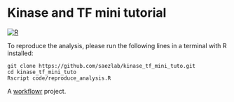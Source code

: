 # Kinase and TF mini tutorial

[![R](https://github.com/saezlab/kinase_tf_mini_tuto/actions/workflows/r.yml/badge.svg)](https://github.com/saezlab/kinase_tf_mini_tuto/actions/workflows/r.yml)

To reproduce the analysis, please run the following lines in a terminal with R installed:

```
git clone https://github.com/saezlab/kinase_tf_mini_tuto.git
cd kinase_tf_mini_tuto
Rscript code/reproduce_analysis.R
```

A [workflowr][] project.

[workflowr]: https://github.com/jdblischak/workflowr

